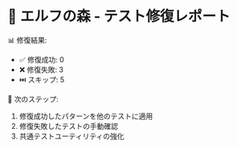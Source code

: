 
🌲 エルフの森 - テスト修復レポート
=====================================

📊 修復結果:
- ✅ 修復成功: 0
- ❌ 修復失敗: 3
- ⏭️  スキップ: 5

🎯 次のステップ:
1. 修復成功したパターンを他のテストに適用
2. 修復失敗したテストの手動確認
3. 共通テストユーティリティの強化
